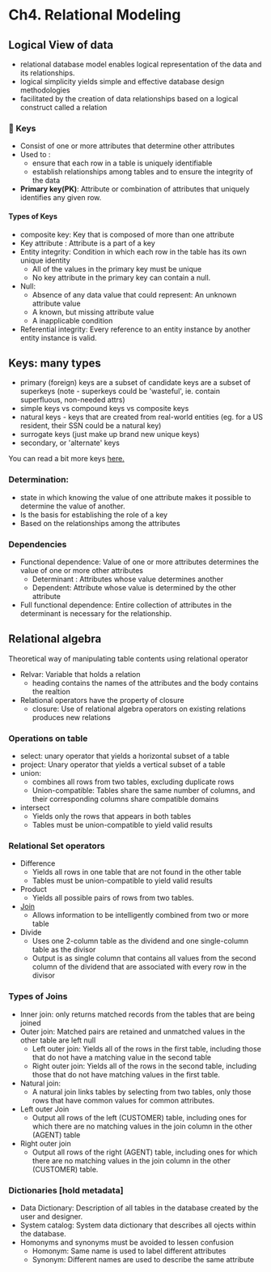 # Ch4. Relational Modeling

## Logical View of data

* relational database model enables logical representation of the data and its relationships.
* logical simplicity yields simple and effective database design methodologies 
* facilitated by the creation of data relationships based on a logical construct called a relation

###  🔑 Keys

* Consist of one or more attributes that determine other attributes 
* Used to :
  * ensure that each row in a table is uniquely identifiable 
  * establish relationships among tables and to ensure the integrity of the data
* **Primary key\(PK\)**: Attribute or combination of attributes that uniquely identifies any given row.

#### Types of Keys

* composite key: Key that is composed of more than one attribute
* Key attribute : Attribute is a part of a key
* Entity integrity: Condition in which each row in the table has its own unique identity
  * All of the values in the primary key must be unique
  * No key attribute in the primary key can contain a null.
* Null: 
  * Absence of any data value that could represent: An unknown attribute value
  * A known, but missing attribute value
  * A inapplicable condition
* Referential integrity: Every reference to an entity instance by another entity instance is valid.

## Keys: many types

* primary \(foreign\) keys are a subset of candidate keys are a subset of superkeys \(note - superkeys could be 'wasteful', ie. contain superfluous, non-needed attrs\)
*  simple keys vs compound keys vs composite keys
* natural keys - keys that are created from real-world entities \(eg. for a US resident, their SSN could be a natural key\)
* surrogate keys \(just make up brand new unique keys\)
* secondary, or 'alternate' keys

You can read a bit more keys [here.](http://www.agiledata.org/essays/keys.html)

### Determination:

* state in which knowing the value of one attribute makes it possible to determine the value of another.
* Is the basis for establishing the role of a key
* Based on the relationships among the attributes

### Dependencies

* Functional dependence: Value of one or more attributes determines the value of one or more other attributes 
  * Determinant : Attributes whose value determines another
  * Dependent: Attribute whose value is determined by the other attribute
* Full functional dependence: Entire collection of attributes in the determinant is necessary for the relationship.

## Relational algebra

Theoretical way of manipulating table contents using relational operator

* Relvar: Variable that holds a relation 
  * heading contains the names of the attributes and the body contains the realtion 
* Relational operators have the property of closure
  * closure: Use of relational algebra operators on existing relations produces new relations

### Operations on table

* select: unary operator that yields a horizontal subset of a table
* project: Unary operator that yields a vertical subset of a table
* union: 
  * combines all rows from two tables, excluding duplicate rows
  * Union-compatible: Tables share the same number of columns, and their corresponding columns share compatible domains
* intersect
  * Yields only the rows that appears in both tables
  * Tables must be union-compatible to yield valid results

### Relational Set operators

* Difference
  * Yields all rows in one table that are not found in the other table
  * Tables must be union-compatible to yield valid results 
* Product
  * Yields all possible pairs of rows from two tables.
* [Join](relational-modeling.md#Types%20of%20Joins) 
  * Allows information to be intelligently combined from two or more table
* Divide 
  * Uses one 2-column table as the dividend and one single-column table as the divisor
  * Output is as single column that contains all values from the second column  of the dividend that are associated with every row in the divisor

### Types of Joins

* Inner join: only returns matched records from the tables that are being joined 
* Outer join: Matched pairs are retained and unmatched values in the other table are left null
  * Left outer join: Yields all of the rows in the first table, including those that do not have a matching value in the second table
  * Right outer join: Yields all of the rows in the second table, including those that do not have matching values in the first table.
* Natural join:
  * A natural join links tables by selecting from two tables, only those rows that have common values for common attributes.
* Left outer Join
  * Output all rows of the left \(CUSTOMER\) table, including ones for which there are no matching values in the join column in the other \(AGENT\) table
* Right outer join
  * Output all rows of the right \(AGENT\) table, including ones for which there are no matching values in the join column in the other \(CUSTOMER\) table.

### Dictionaries \[hold metadata\]

* Data Dictionary: Description of all tables in the database created by the user and designer.
* System catalog: System data dictionary that describes all ojects within the database.
* Homonyms and synonyms must be avoided to lessen confusion
  * Homonym: Same name is used to label different attributes
  * Synonym: Different names are used to describe the same attribute

